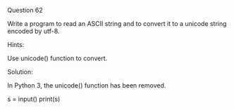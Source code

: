 Question 62

Write a program to read an ASCII string and to convert it to a unicode string encoded by utf-8.

Hints:

Use unicode() function to convert.

Solution:

In Python 3, the unicode() function has been removed.

s = input()
print(s)

